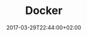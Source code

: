 ---
title: Docker
date: 2017-03-29T22:44:00+02:00
description: Docker images
category: docker
enableBio: false
type: showcase
translationKey: project-docker
---